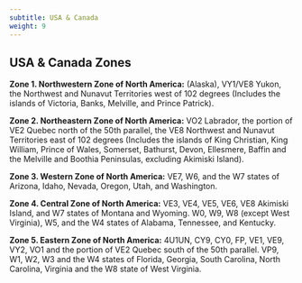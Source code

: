 ```yaml
---
subtitle: USA & Canada
weight: 9
---
```


## USA &amp; Canada Zones

**Zone 1. Northwestern Zone of North America:**
(Alaska), VY1/VE8 Yukon, the Northwest and Nunavut Territories west of 102
degrees (Includes the islands of Victoria, Banks, Melville, and Prince Patrick).

**Zone 2. Northeastern Zone of North America:**
VO2 Labrador, the portion of VE2 Quebec north of the 50th parallel, the VE8
Northwest and Nunavut Territories east of 102 degrees (Includes the islands of
King Christian, King William, Prince of Wales, Somerset, Bathurst, Devon,
Ellesmere, Baffin and the Melville and Boothia Peninsulas, excluding Akimiski
Island).

**Zone 3. Western Zone of North America:**
VE7, W6, and the W7 states of Arizona, Idaho, Nevada, Oregon, Utah, and Washington.

**Zone 4. Central Zone of North America:**
VE3, VE4, VE5, VE6, VE8 Akimiski Island, and W7 states of Montana and Wyoming. W0, W9, W8
(except West Virginia), W5, and the W4 states of Alabama, Tennessee, and
Kentucky.

**Zone 5. Eastern Zone of North America:**
4U1UN, CY9, CY0, FP, VE1, VE9, VY2, VO1 and the portion of VE2 Quebec south of the 50th parallel.
VP9, W1, W2, W3 and the W4 states of Florida, Georgia, South Carolina, North
Carolina, Virginia and the W8 state of West Virginia.


